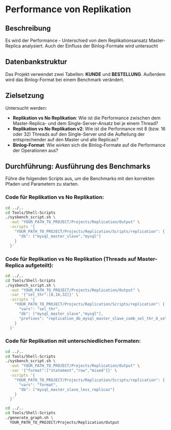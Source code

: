 # Performance von Replikation

## Beschreibung

Es wird der Performance - Unterschied von dem Replikationsansatz Master-Replica analysiert.
Auch der Einfluss der Binlog-Formate wird untersucht

## Datenbankstruktur

Das Projekt verwendet zwei Tabellen: **KUNDE** und **BESTELLUNG**.
Außerdem wird das Binlog-Format bei einem Benchmark verändert.

## Zielsetzung
Untersucht werden:
- **Replikation vs No Replikation**: Wie ist die Performance zwischen dem Master-Replica- und dem Single-Server-Ansatz bei je einem Thread?
- **Replikation vs No Replikation v2**: Wie ist die Performance mit 8 (bzw. 16 oder 32) Threads auf den Single-Server und die Aufteilung der entsprechender auf den Master und alle Replicas?
- **Binlog-Format**: Wie wirken sich die Binlog-Formate auf die Performance der Operationen aus?

## Durchführung: Ausführung des Benchmarks
Führe die folgenden Scripts aus, um die Benchmarks mit den korrekten Pfaden und Parametern zu starten.

### Code für Replikation vs No Replikation:
```bash
cd ../..
cd Tools/Shell-Scripts
./sysbench_script.sh \
  -out "YOUR_PATH_TO_PROJECT/Projects/Replication/Output" \
  -scripts '{
    "YOUR_PATH_TO_PROJECT/Projects/Replication/Scripts/replication": {
      "db": ["mysql_master_slave","mysql"]
    }
  }'
```

### Code für Replikation vs No Replikation (Threads auf Master-Replica aufgeteilt):
```bash
cd ../..
cd Tools/Shell-Scripts
./sysbench_script.sh \
  -out "YOUR_PATH_TO_PROJECT/Projects/Replication/Output" \
  -var '{"sel_thr":[8,16,32]}' \
  -scripts '{
    "YOUR_PATH_TO_PROJECT/Projects/Replication/Scripts/replication": {
      "vars": "sel_thr",
      "db": ["mysql_master_slave","mysql"],
      "prefixes": "replication_db_mysql_master_slave_comb_sel_thr_8_select,replication_db_mysql_master_slave_comb_sel_thr_16_select,replication_db_mysql_master_slave_comb_sel_thr_32_select"
    }
  }'
```

### Code für Replikation mit unterschiedlichen Formaten:
```bash
cd ../..
cd Tools/Shell-Scripts
./sysbench_script.sh \
  -out "YOUR_PATH_TO_PROJECT/Projects/Replication/Output" \
  -var '{"format":["statement","row","mixed"]}' \
  -scripts '{
    "YOUR_PATH_TO_PROJECT/Projects/Replication/Scripts/replication": {
      "vars": "format",
      "db": ["mysql_master_slave_less_replicas"]
    }
  }'
```

```bash
cd ../..
cd Tools/Shell-Scripts
./generate_graph.sh \
  YOUR_PATH_TO_PROJECT/Projects/Replication/Output
```